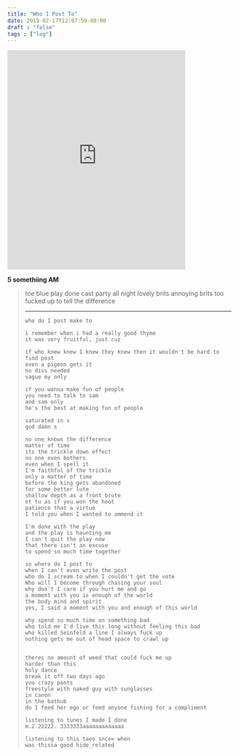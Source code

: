 ```yaml
---
title: "Who I Post To"
date: 2019-02-17T12:07:59-08:00
draft : "false"
tags : ["log"]
---
```


<iframe style="border: 0; width: 400px; height: 492px;" src="https://bandcamp.com/EmbeddedPlayer/track=66442707/size=large/bgcol=ffffff/linkcol=0687f5/tracklist=false/transparent=true/" seamless><a href="https://poliwat.bandcamp.com/track/lexapro-tb">Lexapro TB by POLIW.AT</a></iframe>

<p><strong>5 somethiing AM</strong></p>

<blockquote>
<p>toe blue
play done
cast party all night
lovely brits
annoying brits
too fucked up to tell the difference</p>

<hr />

<pre><code>who do I post make to

i remember when i had a really good thyme
it was very fruitful, just cuz

if who knew knew I knew they knew then it wouldn't be hard to find post
even a pigeon gets it
no diss needed
vague my only

if you wanna make fun of people
you need to talk to sam
and sam only
he's the best at making fun of people

saturated in s
god damn s

no one knows the difference
matter of time
its the trickle down effect
no one even bothers
even when I spell it
I'm faithful of the trickle
only a matter of time
before the king gets abandoned
for some better lute
shallow depth as a front brute
et tu as if you won the hoot
patience that a virtue
I told you when I wanted to ammend it

I'm done with the play
and the play is haunting me
I can't quit the play now
that there isn't an excuse
to spend so much time together

so where do I post to
when I can't even write the post
who do I scream to when I couldn't get the vote
Who will I become through chasing your soul
why don't I care if you hurt me and go
a moment with you is enough of the world
the body mind and spirit
yes, I said a moment with you and enough of this world

why spend so much time on something bad
who told me I'd live this long without feeling this bad
who killed Seinfeld a line I always fuck up
nothing gets me out of head space to crawl up


theres no amount of weed that could fuck me up
harder than this
holy dance
break it off two days ago
you crazy pants
freestyle with naked guy with sunglasses
in canon
in the bathub
do I feed her ego or feed anyone fishing for a compliment

listening to tunes I made I done
m.2.22222. 3333333aaaaaaaaaaaaa

listening to this taeo snce= when
was thissa good hide_related
</code></pre>
</blockquote>
